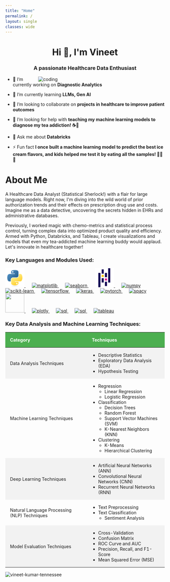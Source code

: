 ```yaml
---
title: "Home"
permalink: /
layout: single
classes: wide
---
```


<h1 align="center">Hi 👋, I'm Vineet</h1>
<h3 align="center">A passionate Healthcare Data Enthusiast</h3>
<img align="right" alt="coding" width="400" src="https://user-images.githubusercontent.com/55389276/140866485-8fb1c876-9a8f-4d6a-98dc-08c4981eaf70.gif">

- 🔭 I’m currently working on **Diagnostic Analytics**

- 🌱 I’m currently learning **LLMs, Gen AI**

- 👯 I’m looking to collaborate on **projects in healthcare to improve patient outcomes**

- 🤝 I’m looking for help with **teaching my machine learning models to diagnose my tea addiction! ☕🤖**

- 💬 Ask me about **Databricks**

- ⚡ Fun fact **I once built a machine learning model to predict the best ice cream flavors, and kids helped me test it by eating all the samples! 🍦🤖👶**

About Me
======
A Healthcare Data Analyst (Statistical Sherlock!) with a flair for large language models. Right now, I'm diving into the wild world of prior authorization trends and their effects on prescription drug use and costs. Imagine me as a data detective, uncovering the secrets hidden in EHRs and administrative databases.

Previously, I worked magic with chemo-metrics and statistical process control, turning complex data into optimized product quality and efficiency. Armed with Python, Databricks, and Tableau, I create visualizations and models that even my tea-addicted machine learning buddy would applaud. Let's innovate in healthcare together!

<h3 align="left">Key Languages and Modules Used:</h3>
<p align="left"> 
    <a href="https://www.python.org" target="_blank" rel="noreferrer" style="margin-right: 20px;"> 
        <img src="https://raw.githubusercontent.com/devicons/devicon/master/icons/python/python-original.svg" alt="python" width="60" height="60"/> 
    </a> 
    <a href="https://matplotlib.org/" target="_blank" rel="noreferrer" style="margin-right: 20px;"> 
        <img src="https://upload.wikimedia.org/wikipedia/commons/8/84/Matplotlib_icon.svg" alt="matplotlib" width="60" height="60"/> 
    </a> 
    <a href="https://seaborn.pydata.org/" target="_blank" rel="noreferrer" style="margin-right: 20px;"> 
        <img src="https://seaborn.pydata.org/_images/logo-mark-lightbg.svg" alt="seaborn" width="60" height="60"/> 
    </a> 
    <a href="https://pandas.pydata.org/" target="_blank" rel="noreferrer" style="margin-right: 20px;"> 
        <img src="https://raw.githubusercontent.com/devicons/devicon/2ae2a900d2f041da66e950e4d48052658d850630/icons/pandas/pandas-original.svg" alt="pandas" width="60" height="60"/> 
    </a> 
    <a href="https://numpy.org/" target="_blank" rel="noreferrer" style="margin-right: 20px;"> 
        <img src="https://upload.wikimedia.org/wikipedia/commons/3/31/NumPy_logo_2020.svg" alt="numpy" width="60" height="60"/> 
    </a> 
    <a href="https://scikit-learn.org/" target="_blank" rel="noreferrer" style="margin-right: 20px;"> 
        <img src="https://upload.wikimedia.org/wikipedia/commons/0/05/Scikit_learn_logo_small.svg" alt="scikit-learn" width="60" height="60"/> 
    </a> 
    <a href="https://www.tensorflow.org" target="_blank" rel="noreferrer" style="margin-right: 20px;"> 
        <img src="https://www.vectorlogo.zone/logos/tensorflow/tensorflow-icon.svg" alt="tensorflow" width="60" height="60"/> 
    </a> 
    <a href="https://keras.io/" target="_blank" rel="noreferrer" style="margin-right: 20px;"> 
        <img src="https://upload.wikimedia.org/wikipedia/commons/a/ae/Keras_logo.svg" alt="keras" width="60" height="60"/> 
    </a> 
    <a href="https://pytorch.org/" target="_blank" rel="noreferrer" style="margin-right: 20px;"> 
        <img src="https://www.vectorlogo.zone/logos/pytorch/pytorch-icon.svg" alt="pytorch" width="60" height="60"/> 
    </a> 
    <a href="https://spacy.io/" target="_blank" rel="noreferrer" style="margin-right: 20px;"> 
        <img src="https://upload.wikimedia.org/wikipedia/commons/thumb/8/88/SpaCy_logo.svg/512px-SpaCy_logo.svg.png" alt="spacy" width="60" height="60"/> 
    </a> 
    <a href="https://opencv.org/" target="_blank" rel="noreferrer" style="margin-right: 20px;"> 
        <img src="https://www.vectorlogo.zone/logos/opencv/opencv-icon.svg" width="60" height="60"/> 
    </a> 
    <a href="https://plotly.com/" target="_blank" rel="noreferrer" style="margin-right: 20px;"> 
        <img src="https://images.plot.ly/logo/new-branding/plotly-logomark.png" alt="plotly" width="60" height="60"/> 
    </a> 
    <a href="https://www.microsoft.com/en-us/sql-server" target="_blank" rel="noreferrer" style="margin-right: 20px;"> 
    <img src="https://www.svgrepo.com/show/303229/microsoft-sql-server-logo.svg" alt="sql" width="60" height="60"/> 
    </a> 
  <a href="https://www.microsoft.com/en-us/sql-server" target="_blank" rel="noreferrer" style="margin-right: 20px;"> 
    <img src="https://upload.wikimedia.org/wikipedia/commons/8/87/Sql_data_base_with_logo.png" alt="sql" width="60" height="60"/> 
</a> 
<a href="https://www.tableau.com/" target="_blank" rel="noreferrer" style="margin-right: 20px;"> 
    <img src="https://logos-world.net/wp-content/uploads/2021/10/Tableau-Logo.png" alt="tableau" width="60" height="60"/> 
</a>
</p>

<h3 align="left">Key Data Analysis and Machine Learning Techniques:</h3>
<table style="border-collapse: collapse; width: 100%;">
    <thead>
        <tr style="background-color: #4CAF50; color: white;">
            <th style="padding: 15px; text-align: left;">Category</th>
            <th style="padding: 15px; text-align: left;">Techniques</th>
        </tr>
    </thead>
    <tbody>
        <tr style="background-color: #f2f2f2;">
            <td style="padding: 15px; text-align: left;">Data Analysis Techniques</td>
            <td style="padding: 15px; text-align: left;">
                <ul style="margin: 0; padding-left: 20px;">
                    <li>Descriptive Statistics</li>
                    <li>Exploratory Data Analysis (EDA)</li>
                    <li>Hypothesis Testing</li>
                </ul>
            </td>
        </tr>
        <tr>
            <td style="padding: 15px; text-align: left;">Machine Learning Techniques</td>
            <td style="padding: 15px; text-align: left;">
                <ul style="margin: 0; padding-left: 20px;">
                    <li>Regression
                        <ul style="margin: 0; padding-left: 20px;">
                            <li>Linear Regression</li>
                            <li>Logistic Regression</li>
                        </ul>
                    </li>
                    <li>Classification
                        <ul style="margin: 0; padding-left: 20px;">
                            <li>Decision Trees</li>
                            <li>Random Forest</li>
                            <li>Support Vector Machines (SVM)</li>
                            <li>K-Nearest Neighbors (KNN)</li>
                        </ul>
                    </li>
                    <li>Clustering
                        <ul style="margin: 0; padding-left: 20px;">
                            <li>K-Means</li>
                            <li>Hierarchical Clustering</li>
                        </ul>
                    </li>
                </ul>
            </td>
        </tr>
        <tr style="background-color: #f2f2f2;">
            <td style="padding: 15px; text-align: left;">Deep Learning Techniques</td>
            <td style="padding: 15px; text-align: left;">
                <ul style="margin: 0; padding-left: 20px;">
                    <li>Artificial Neural Networks (ANN)</li>
                    <li>Convolutional Neural Networks (CNN)</li>
                    <li>Recurrent Neural Networks (RNN)</li>
                </ul>
            </td>
        </tr>
        <tr>
            <td style="padding: 15px; text-align: left;">Natural Language Processing (NLP) Techniques</td>
            <td style="padding: 15px; text-align: left;">
                <ul style="margin: 0; padding-left: 20px;">
                    <li>Text Preprocessing</li>
                    <li>Text Classification
                        <ul style="margin: 0; padding-left: 20px;">
                            <li>Sentiment Analysis</li>
                        </ul>
                    </li>
                </ul>
            </td>
        </tr>
        <tr style="background-color: #f2f2f2;">
            <td style="padding: 15px; text-align: left;">Model Evaluation Techniques</td>
            <td style="padding: 15px; text-align: left;">
                <ul style="margin: 0; padding-left: 20px;">
                    <li>Cross-Validation</li>
                    <li>Confusion Matrix</li>
                    <li>ROC Curve and AUC</li>
                    <li>Precision, Recall, and F1-Score</li>
                    <li>Mean Squared Error (MSE)</li>
                </ul>
            </td>
        </tr>
    </tbody>
</table>

<p align="left"> 
    <img src="https://komarev.com/ghpvc/?username=vineet-kumar-tennessee&label=Profile%20views&color=0e75b6&style=flat" alt="vineet-kumar-tennessee" /> 
</p>
